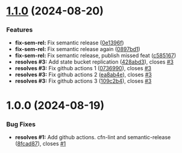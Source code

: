 # [1.1.0](https://github.com/flagscript/flagscript-organization-setup/compare/v1.0.0...v1.1.0) (2024-08-20)


### Features

* **fix-sem-rel:** Fix semantic release ([0e1396f](https://github.com/flagscript/flagscript-organization-setup/commit/0e1396fdeda01882d99fe38272ce2f9325a55118))
* **fix-sem-rel:** Fix semantic release again ([0897bd1](https://github.com/flagscript/flagscript-organization-setup/commit/0897bd18ca4cb0a998984a5d34654adc0f433b6b))
* **fix-sem-rel:** Fix semantic release, publish missed feat ([c585167](https://github.com/flagscript/flagscript-organization-setup/commit/c5851674175fa0eacabebec1a8e83be62b3bf52a))
* **resolves #3:** Add state bucket replication ([428abd3](https://github.com/flagscript/flagscript-organization-setup/commit/428abd359e2aaac3e85b98ecd28839ac16ba2ada)), closes [#3](https://github.com/flagscript/flagscript-organization-setup/issues/3)
* **resolves #3:** Fix github actions 1 ([0736990](https://github.com/flagscript/flagscript-organization-setup/commit/07369909f6a6bd4646c9caec211896c773e08b4e)), closes [#3](https://github.com/flagscript/flagscript-organization-setup/issues/3)
* **resolves #3:** Fix github actions 2 ([ea8ab4e](https://github.com/flagscript/flagscript-organization-setup/commit/ea8ab4e91607c57a2e76e60a1b20d8f77b626a12)), closes [#3](https://github.com/flagscript/flagscript-organization-setup/issues/3)
* **resolves #3:** Fix github actions 3 ([109c2b4](https://github.com/flagscript/flagscript-organization-setup/commit/109c2b472688ef6771c5cb136d109d65370612bf)), closes [#3](https://github.com/flagscript/flagscript-organization-setup/issues/3)

# 1.0.0 (2024-08-19)


### Bug Fixes

* **resolves #1:** Add github actions. cfn-lint and semantic-release ([8fcad87](https://github.com/flagscript/flagscript-organization-setup/commit/8fcad872c5e62329e529c55d669c50e1064b3ef6)), closes [#1](https://github.com/flagscript/flagscript-organization-setup/issues/1)
